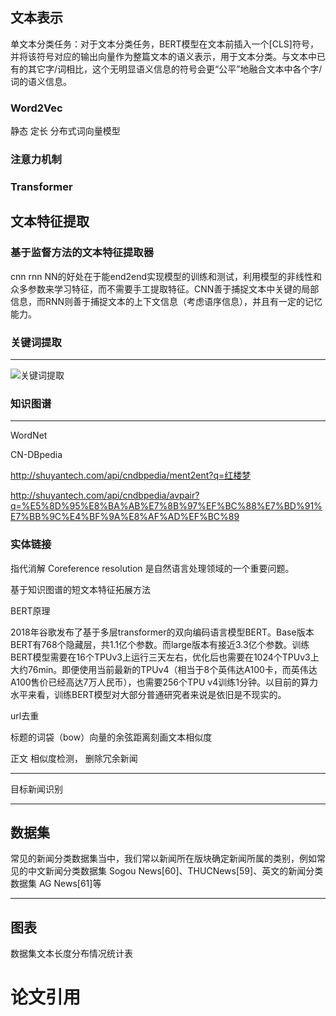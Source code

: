 ## 文本表示

单文本分类任务：对于文本分类任务，BERT模型在文本前插入一个[CLS]符号，并将该符号对应的输出向量作为整篇文本的语义表示，用于文本分类。与文本中已有的其它字/词相比，这个无明显语义信息的符号会更“公平”地融合文本中各个字/词的语义信息。

### Word2Vec

静态 定长 分布式词向量模型

### 注意力机制

### Transformer

## 文本特征提取

### 基于监督方法的文本特征提取器

cnn rnn
 NN的好处在于能end2end实现模型的训练和测试，利用模型的非线性和众多参数来学习特征，而不需要手工提取特征。CNN善于捕捉文本中关键的局部信息，而RNN则善于捕捉文本的上下文信息（考虑语序信息），并且有一定的记忆能力。



### 关键词提取

** **

![关键词提取](C:\Users\hys\Downloads\关键词提取.png)

### 知识图谱

** **

WordNet

CN-DBpedia

http://shuyantech.com/api/cndbpedia/ment2ent?q=红楼梦



http://shuyantech.com/api/cndbpedia/avpair?q=%E5%8D%95%E8%BA%AB%E7%8B%97%EF%BC%88%E7%BD%91%E7%BB%9C%E4%BF%9A%E8%AF%AD%EF%BC%89

### 实体链接

指代消解 Coreference resolution 是自然语言处理领域的一个重要问题。



基于知识图谱的短文本特征拓展方法



BERT原理

2018年谷歌发布了基于多层transformer的双向编码语言模型BERT。Base版本BERT有768个隐藏层，共1.1亿个参数。而large版本有接近3.3亿个参数。训练BERT模型需要在16个TPUv3上运行三天左右，优化后也需要在1024个TPUv3上大约76min。即便使用当前最新的TPUv4（相当于8个英伟达A100卡，而英伟达A100售价已经高达7万人民币），也需要256个TPU v4训练1分钟。以目前的算力水平来看，训练BERT模型对大部分普通研究者来说是依旧是不现实的。



url去重

标题的词袋（bow）向量的余弦距离刻画文本相似度

正文 相似度检测， 删除冗余新闻

** **



目标新闻识别





****

## 数据集

常见的新闻分类数据集当中，我们常以新闻所在版块确定新闻所属的类别，例如常见的中文新闻分类数据集 Sogou News[60]、THUCNews[59]、英文的新闻分类数据集 AG News[61]等





** **

## 图表

数据集文本长度分布情况统计表



# 论文引用

